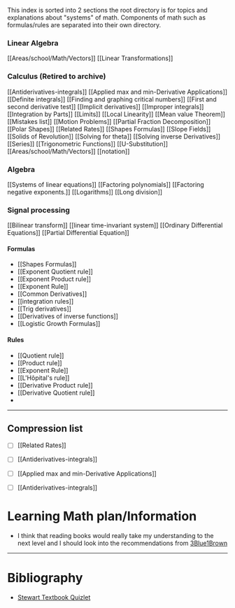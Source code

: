 This index is sorted into 2 sections the root directory is for topics and explanations about "systems" of math. Components of math such as formulas/rules are separated into their own directory.



### Linear Algebra
[[Areas/school/Math/Vectors]]
[[Linear Transformations]]



### Calculus (Retired to archive)
[[Antiderivatives-integrals]]
[[Applied max and min-Derivative Applications]]
[[Definite integrals]]
[[Finding and graphing critical numbers]]
[[First and second derivative test]]
[[Implicit derivatives]]
[[Improper integrals]]
[[Integration by Parts]]
[[Limits]]
[[Local Linearity]]
[[Mean value Theorem]]
[[Mistakes list]]
[[Motion Problems]]
[[Partial Fraction Decomposition]]
[[Polar Shapes]]
[[Related Rates]]
[[Shapes Formulas]]
[[Slope Fields]]
[[Solids of Revolution]]
[[Solving for theta]]
[[Solving inverse Derivatives]]
[[Series]]
[[Trigonometric Functions]]
[[U-Substitution]]
[[Areas/school/Math/Vectors]]
[[notation]]




### Algebra
[[Systems of linear equations]]
[[Factoring polynomials]]
[[Factoring negative exponents.]]
[[Logarithms]]
[[Long division]]


### Signal processing 
[[Bilinear transform]]
[[linear time-invariant system]]
[[Ordinary Differential Equations]]
[[Partial Differential Equation]]


#### Formulas
- [[Shapes Formulas]]
- [[Exponent Quotient rule]]
- [[Exponent Product rule]]
- [[Exponent Rule]]
- [[Common Derivatives]]
- [[integration rules]]
- [[Trig derivatives]]
- [[Derivatives of inverse functions]]
- [[Logistic Growth Formulas]]

#### Rules
- [[Quotient rule]]
- [[Product rule]]
- [[Exponent Rule]]
- [[L'Hôpital's rule]]
- [[Derivative Product rule]]
- [[Derivative Quotient rule]]
- 

---
## Compression list
- [ ] [[Related Rates]]
- [ ] [[Antiderivatives-integrals]]
- [ ] [[Applied max and min-Derivative Applications]]
- [ ] [[Antiderivatives-integrals]]


#  Learning Math plan/Information 
- I think that reading books would really take my understanding to the next level and I should look into the recommendations from [3Blue1Brown](https://www.3blue1brown.com/blog/book-recommendations)






---
# Bibliography 

-  [Stewart Textbook Quizlet](https://quizlet.com/explanations/textbook-solutions/single-variable-calculus-early-transcendentals-with-vector-functions-ap-edition-7th-edition-9780840049322?funnelUUID=4c26f824-334a-43d7-b0cd-1f0ffbfe1a6e)